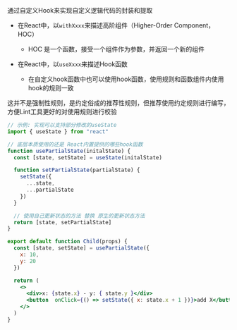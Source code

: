 通过自定义Hook来实现自定义逻辑代码的封装和提取

+ 在React中，以`withXxxx`来描述高阶组件（Higher-Order Component，HOC）
  + HOC 是一个函数，接受一个组件作为参数，并返回一个新的组件

+ 在React中，以`useXxxx`来描述Hook函数 
  + 在自定义hook函数中也可以使用hook函数，使用规则和函数组件内使用hook的规则一致

这并不是强制性规则，是约定俗成的推荐性规则，但推荐使用约定规则进行编写，方便Lint工具更好的对使用规则进行校验



```jsx
// 示例: 实现可以支持部分修改的useState
import { useState } from "react"

// 底层本质使用的还是 React内置提供的哪些hook函数
function usePartialState(initalState) {
  const [state, setState] = useState(initalState)

  function setPartialState(partialState) {
    setState({
      ...state,
      ...partialState
    })
  }

  // 使用自己更新状态的方法 替换 原生的更新状态方法
  return [state, setPartialState]
}

export default function Child(props) {
  const [state, setState] = usePartialState({
    x: 10,
    y: 20
  })

  return (
    <>
      <div>x: {state.x} - y: { state.y }</div>
      <button  onClick={() => setState({ x: state.x + 1 })}>add X</button>
    </>
  )
}
```

